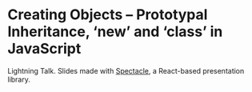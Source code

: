 # Creating Objects – Prototypal Inheritance, ‘new’ and ‘class’ in JavaScript

Lightning Talk. Slides made with [Spectacle](https://github.com/FormidableLabs/spectacle), a React-based presentation library.
